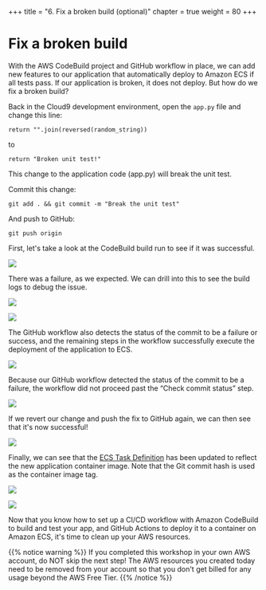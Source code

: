 +++
title = "6. Fix a broken build (optional)"
chapter = true
weight = 80
+++

# Fix a broken build

With the AWS CodeBuild project and GitHub workflow in place, we can add new features to our application that automatically deploy to Amazon ECS if all tests pass. If our application is broken, it does not deploy. But how do we fix a broken build?

Back in the Cloud9 development environment, open the `app.py` file and change this line:

```
return "".join(reversed(random_string))
```

to

```
return "Broken unit test!"
```

This change to the application code (app.py) will break the unit test.

Commit this change:

```
git add . && git commit -m "Break the unit test"
```

And push to GitHub:

```
git push origin
```

First, let's take a look at the CodeBuild build run to see if it was successful.

![](/images/code-build-build-failure.png)

There was a failure, as we expected. We can drill into this to see the build logs to debug the issue.

![](/images/code-build-build-failure-detail-1.png)

![](/images/code-build-build-failure-detail-2.png)

The GitHub workflow also detects the status of the commit to be a failure or success, and the remaining steps in the workflow successfully execute the deployment of the application to ECS.

![](/images/github-failure.png)

Because our GitHub workflow detected the status of the commit to be a failure, the workflow did not proceed past the “Check commit status” step.

![](/images/github-failure-detail.png)

If we revert our change and push the fix to GitHub again, we can then see that it's now successful!

![](/images/github-build-fixed.png)

Finally, we can see that the [ECS Task Definition](https://console.aws.amazon.com/ecs/home#/taskDefinitions/ecs-devops-sandbox-task-definition/status/ACTIVE) has been updated to reflect the new application container image. Note that the Git commit hash is used as the container image tag.

![](/images/ecs-task-definition-1.png)

![](/images/ecs-task-definition-2.png)

Now that you know how to set up a CI/CD workflow with Amazon CodeBuild to build and test your app, and GitHub Actions to deploy it to a container on Amazon ECS, it's time to clean up your AWS resources.

{{% notice warning %}}
If you completed this workshop in your own AWS account, do NOT skip the next step! The AWS resources you created today need to be removed from your account so that you don't get billed for any usage beyond the AWS Free Tier.
{{% /notice %}}